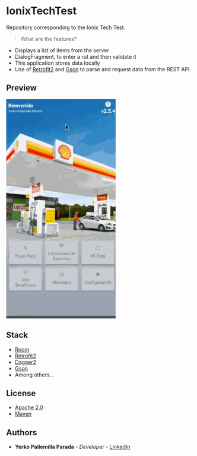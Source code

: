 # IonixTechTest

Repository corresponding to the Ionix Tech Test.

> What are the features?

* Displays a list of items from the server
* DialogFragment, to enter a rut and then validate it
* This application stores data locally
* Use of [Retrofit2](https://square.github.io/retrofit/) and [Gson](https://github.com/square/retrofit/tree/master/retrofit-converters/gson) to parse and request data from the REST API.

## Preview

![](demo.gif)

## Stack

* [Room](https://developer.android.com/topic/libraries/architecture/room)
* [Retrofit2](https://square.github.io/retrofit/)
* [Dagger2](https://dagger.dev)
* [Gson](https://github.com/square/retrofit/tree/master/retrofit-converters/gson)
* Among others...

## License

* [Apache 2.0](http://www.apache.org/licenses/LICENSE-2.0.html)
* [Maven](https://maven.apache.org/)

## Authors

* **Yerko Pailemilla Parada** - *Developer* - [LinkedIn](https://www.linkedin.com/in/yerko-pailemilla-parada-776538126/)
